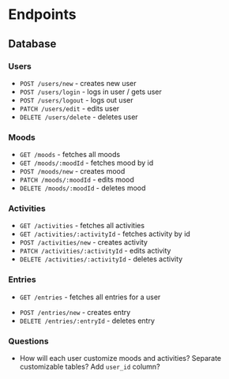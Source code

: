 # Endpoints


## Database

### Users

- `POST /users/new` - creates new user 
- `POST /users/login` - logs in user / gets user
- `POST /users/logout` - logs out user
- `PATCH /users/edit` - edits user 
- `DELETE /users/delete` - deletes user

### Moods

- `GET /moods` - fetches all moods
- `GET /moods/:moodId` - fetches mood by id
- `POST /moods/new` - creates mood
- `PATCH /moods/:moodId` - edits mood 
- `DELETE /moods/:moodId` - deletes mood 

### Activities

- `GET /activities` - fetches all activities
- `GET /activities/:activityId` - fetches activity by id
- `POST /activities/new` - creates activity
- `PATCH /activities/:activityId` - edits activity 
- `DELETE /activities/:activityId` - deletes activity 

### Entries

- `GET /entries` - fetches all entries for a user
<!-- - `GET /entries/:entryId` - fetches entry -->
- `POST /entries/new` - creates entry
- `DELETE /entries/:entryId` - deletes entry

### Questions
- How will each user customize moods and activities? Separate customizable tables? Add `user_id` column?